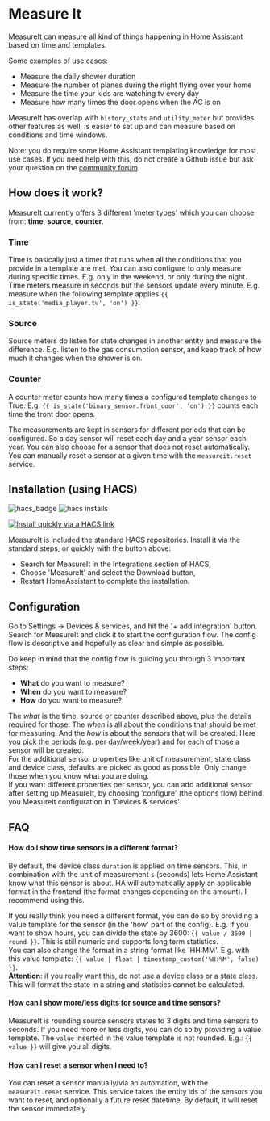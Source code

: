 # Measure It

MeasureIt can measure all kind of things happening in Home Assistant based on time and templates.

Some examples of use cases:

- Measure the daily shower duration
- Measure the number of planes during the night flying over your home
- Measure the time your kids are watching tv every day
- Measure how many times the door opens when the AC is on

MeasureIt has overlap with `history_stats` and `utility_meter` but provides other features as well, is easier to set up and can measure based on conditions and time windows.

Note: you do require some Home Assistant templating knowledge for most use cases. If you need help with this, do not create a Github issue but ask your question on the [community forum](https://community.home-assistant.io/t/measureit-measure-all-you-need-based-on-time-and-templates/660614).

## How does it work?

MeasureIt currently offers 3 different 'meter types' which you can choose from: **time**, **source**, **counter**.

### Time

Time is basically just a timer that runs when all the conditions that you provide in a template are met. You can also configure to only measure during specific times. E.g. only in the weekend, or only during the night. Time meters measure in seconds but the sensors update every minute. E.g. measure when the following template applies `{{ is_state('media_player.tv', 'on') }}`.

### Source

Source meters do listen for state changes in another entity and measure the difference. E.g. listen to the gas consumption sensor, and keep track of how much it changes when the shower is on.

### Counter

A counter meter counts how many times a configured template changes to True. E.g. `{{ is_state('binary_sensor.front_door', 'on') }}` counts each time the front door opens.

The measurements are kept in sensors for different periods that can be configured. So a day sensor will reset each day and a year sensor each year. You can also choose for a sensor that does not reset automatically.\
You can manually reset a sensor at a given time with the `measureit.reset` service.

## Installation (using HACS)

![hacs_badge](https://img.shields.io/badge/HACS-Default-orange)
![hacs installs](https://img.shields.io/endpoint.svg?url=https%3A%2F%2Flauwbier.nl%2Fhacs%2Fmeasureit)

[![Install quickly via a HACS link](https://my.home-assistant.io/badges/hacs_repository.svg)](https://my.home-assistant.io/redirect/hacs_repository/?owner=danieldotnl&repository=ha-measureit&category=integration)

MeasureIt is included the standard HACS repositories. Install it via the standard steps, or quickly with the button above:

- Search for MeasureIt in the Integrations section of HACS,
- Choose 'MeasureIt' and select the Download button,
- Restart HomeAssistant to complete the installation.

## Configuration

Go to Settings -> Devices & services, and hit the '+ add integration' button. Search for MeasureIt and click it to start the configuration flow.
The config flow is descriptive and hopefully as clear and simple as possible.

Do keep in mind that the config flow is guiding you through 3 important steps:

- **What** do you want to measure?
- **When** do you want to measure?
- **How** do you want to measure?

The _what_ is the time, source or counter described above, plus the details required for those. The _when_ is all about the conditions that should be met for measuring. And the _how_ is about the sensors that will be created. Here you pick the periods (e.g. per day/week/year) and for each of those a sensor will be created.\
For the additional sensor properties like unit of measurement, state class and device class, defaults are picked as good as possible. Only change those when you know what you are doing.\
If you want different properties per sensor, you can add additional sensor after setting up MeasureIt, by choosing 'configure' (the options flow) behind you MeasureIt configuration in 'Devices & services'.

## FAQ

#### How do I show time sensors in a different format?

By default, the device class `duration` is applied on time sensors. This, in combination with the unit of measurement `s` (seconds) lets Home Assistant know what this sensor is about. HA will automatically apply an applicable format in the frontend (the format changes depending on the amount). I recommend using this.

If you really think you need a different format, you can do so by providing a value template for the sensor (in the 'how' part of the config). E.g. if you want to show hours, you can divide the state by 3600: `{{ value / 3600 | round }}`. This is still numeric and supports long term statistics.\
You can also change the format in a string format like 'HH:MM'. E.g. with this value template: `{{ value | float | timestamp_custom('%H:%M', false) }}`.\
**Attention**: if you really want this, do not use a device class or a state class. This will format the state in a string and statistics cannot be calculated.

#### How can I show more/less digits for source and time sensors?

MeasureIt is rounding source sensors states to 3 digits and time sensors to seconds. If you need more or less digits, you can do so by providing a value template. The `value` inserted in the value template is not rounded. E.g.: `{{ value }}` will give you all digits.

#### How can I reset a sensor when I need to?

You can reset a sensor manually/via an automation, with the `measureit.reset` service. This service takes the entity ids of the sensors you want to reset, and optionally a future reset datetime. By default, it will reset the sensor immediately.
